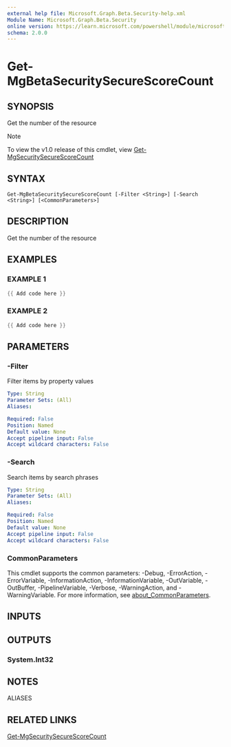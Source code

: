```yaml
---
external help file: Microsoft.Graph.Beta.Security-help.xml
Module Name: Microsoft.Graph.Beta.Security
online version: https://learn.microsoft.com/powershell/module/microsoft.graph.beta.security/get-mgbetasecuritysecurescorecount
schema: 2.0.0
---
```


# Get-MgBetaSecuritySecureScoreCount

## SYNOPSIS
Get the number of the resource

> [!NOTE]
> To view the v1.0 release of this cmdlet, view [Get-MgSecuritySecureScoreCount](/powershell/module/Microsoft.Graph.Security/Get-MgSecuritySecureScoreCount?view=graph-powershell-v1.0)

## SYNTAX

```
Get-MgBetaSecuritySecureScoreCount [-Filter <String>] [-Search <String>] [<CommonParameters>]
```

## DESCRIPTION
Get the number of the resource

## EXAMPLES

### EXAMPLE 1
```powershell
{{ Add code here }}
```

### EXAMPLE 2
```powershell
{{ Add code here }}
```

## PARAMETERS

### -Filter
Filter items by property values

```yaml
Type: String
Parameter Sets: (All)
Aliases:

Required: False
Position: Named
Default value: None
Accept pipeline input: False
Accept wildcard characters: False
```

### -Search
Search items by search phrases

```yaml
Type: String
Parameter Sets: (All)
Aliases:

Required: False
Position: Named
Default value: None
Accept pipeline input: False
Accept wildcard characters: False
```

### CommonParameters
This cmdlet supports the common parameters: -Debug, -ErrorAction, -ErrorVariable, -InformationAction, -InformationVariable, -OutVariable, -OutBuffer, -PipelineVariable, -Verbose, -WarningAction, and -WarningVariable. For more information, see [about_CommonParameters](http://go.microsoft.com/fwlink/?LinkID=113216).

## INPUTS

## OUTPUTS

### System.Int32
## NOTES

ALIASES

## RELATED LINKS
[Get-MgSecuritySecureScoreCount](/powershell/module/Microsoft.Graph.Security/Get-MgSecuritySecureScoreCount?view=graph-powershell-v1.0)
